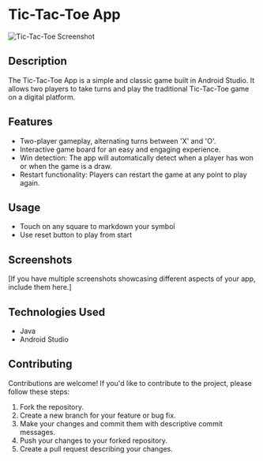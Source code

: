 # Tic-Tac-Toe App

![Tic-Tac-Toe Screenshot](screenshot.png)

## Description

The Tic-Tac-Toe App is a simple and classic game built in Android Studio. It allows two players to take turns and play the traditional Tic-Tac-Toe game on a digital platform.

## Features

- Two-player gameplay, alternating turns between 'X' and 'O'.
- Interactive game board for an easy and engaging experience.
- Win detection: The app will automatically detect when a player has won or when the game is a draw.
- Restart functionality: Players can restart the game at any point to play again.

## Usage
- Touch on any square to markdown your symbol
- Use reset button to play from start

## Screenshots

[If you have multiple screenshots showcasing different aspects of your app, include them here.]

## Technologies Used

- Java
- Android Studio

## Contributing

Contributions are welcome! If you'd like to contribute to the project, please follow these steps:

1. Fork the repository.
2. Create a new branch for your feature or bug fix.
3. Make your changes and commit them with descriptive commit messages.
4. Push your changes to your forked repository.
5. Create a pull request describing your changes.
